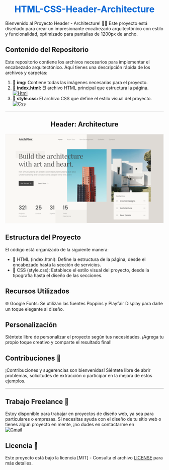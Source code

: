 <h1 align="center" style="color: #0366d6;">
   HTML-CSS-Header-Architecture
</h1>

Bienvenido al Proyecto Header - Architecture! 🏡🎨 Este proyecto está diseñado para crear un impresionante encabezado arquitectónico con estilo y funcionalidad, optimizado para pantallas de 1200px de ancho.

## Contenido del Repositorio

Este repositorio contiene los archivos necesarios para implementar el encabezado arquitectónico. Aquí tienes una descripción rápida de los archivos y carpetas:

1. 📂 **img:** Contiene todas las imágenes necesarias para el proyecto.
2. 📄 **index.html:** El archivo HTML principal que estructura la página. [![Html](https://img.shields.io/badge/HTML-white?style=for-the-badge&logo=html5&logoColor=white&labelColor=black&color=%23E34F26)](Header/index.html)
3. 📄 **style.css:** El archivo CSS que define el estilo visual del proyecto.  [![Css](https://img.shields.io/badge/css-white?style=for-the-badge&logo=css3&logoColor=white&labelColor=black&color=blue)](Header/style.css)

---

<h2 align="center">
  Header: Architecture 
</h2>

![Header](img/Architecture.png) 

## Estructura del Proyecto

El código está organizado de la siguiente manera:

- 🧱 HTML (index.html): Define la estructura de la página, desde el encabezado hasta la sección de servicios.
- 🎨 CSS (style.css): Establece el estilo visual del proyecto, desde la tipografía hasta el diseño de las secciones.

## Recursos Utilizados

🌐 Google Fonts: Se utilizan las fuentes Poppins y Playfair Display para darle un toque elegante al diseño.

## Personalización

Siéntete libre de personalizar el proyecto según tus necesidades. ¡Agrega tu propio toque creativo y comparte el resultado final!

## Contribuciones 🤝

¡Contribuciones y sugerencias son bienvenidas! Siéntete libre de abrir problemas, solicitudes de extracción o participar en la mejora de estos ejemplos.

---

## Trabajo Freelance 💼

Estoy disponible para trabajar en proyectos de diseño web, ya sea para particulares o empresas. Si necesitas ayuda con el diseño de tu sitio web o tienes algún proyecto en mente, ¡no dudes en contactarme en 
<br>
[![Gmail](https://img.shields.io/badge/Email%20personal-white?style=for-the-badge&logo=gmail&logoColor=white&label=ferrancolllopez%40gmail.com&labelColor=black&color=%23EA4335)](mailto:ferrancolllopez@gmail.com)


## Licencia 📜

Este proyecto está bajo la licencia [MIT] - Consulta el archivo [LICENSE](LICENSE) para más detalles.


